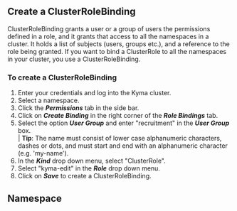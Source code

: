 ## Create a ClusterRoleBinding
ClusterRoleBinding grants a user or a group of users the permissions defined in a role, and it grants that access to all the namespaces in a cluster. 
It holds a list of subjects (users, groups etc.), and a reference to the role being granted.
If you want to bind a ClusterRole to all the namespaces in your cluster, you use a ClusterRoleBinding.  

### To create a ClusterRoleBinding  

1. Enter your credentials and log into the Kyma cluster.  
2. Select a namespace.
3. Click the _**Permissions**_ tab in the side bar.
4. Click on _**Create Binding**_ in the right corner of the _**Role Bindings**_ tab.
5. Select the option _**User Group**_ and enter "recruitment" in the _**User Group**_ box.  
 | **Tip**: The name must consist of lower case alphanumeric characters, dashes or dots, and must start and end with an alphanumeric character (e.g. 'my-name'). 
6. In the _**Kind**_ drop down menu, select "ClusterRole".
7. Select "kyma-edit" in the _**Role**_ drop down menu.
8. Click on _**Save**_ to create a ClusterRoleBinding.


## Namespace


